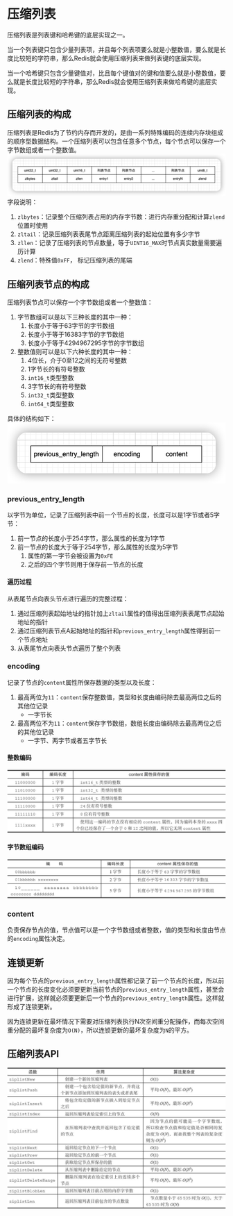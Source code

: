 # 压缩列表
压缩列表是列表键和哈希键的底层实现之一。

当一个列表键只包含少量列表项，并且每个列表项要么就是小整数值，要么就是长度比较短的字符串，那么Redis就会使用压缩列表来做列表键的底层实现。

当一个哈希键只包含少量键值对，比且每个键值对的键和值要么就是小整数值，要么就是长度比较短的字符串，那么Redis就会使用压缩列表来做哈希键的底层实现。

## 压缩列表的构成
压缩列表是Redis为了节约内存而开发的，是由一系列特殊编码的连续内存块组成的顺序型数据结构。一个压缩列表可以包含任意多个节点，每个节点可以保存一个字节数组或者一个整数值。
![](7.压缩列表/Pasted%20image%2020220524145308.png)
字段说明：
1. `zlbytes`：记录整个压缩列表占用的内存字节数：进行内存重分配和计算`zlend`位置时使用
2. `zltail`：记录压缩列表表尾节点距离压缩列表的起始位置有多少字节
3. `zllen`：记录了压缩列表的节点数量，等于`UINT16_MAX`时节点真实数量需要遍历计算
4. `zlend`：特殊值`0xFF`， 标记压缩列表的尾端

## 压缩列表节点的构成
压缩列表节点可以保存一个字节数组或者一个整数值：
1. 字节数组可以是以下三种长度的其中一种：
	1. 长度小于等于63字节的字节数组
	2. 长度小于等于16383字节的字节数组
	3. 长度小于等于4294967295字节的字节数组
2. 整数值则可以是以下六种长度的其中一种：
	1. 4位长，介于0至12之间的无符号整数
	2. 1字节长的有符号整数
	3. `int16_t`类型整数
	4. 3字节长的有符号整数
	5. `int32_t`类型整数
	6. `int64_t`类型整数

具体的结构如下：
![](7.压缩列表/Pasted%20image%2020220524155128.png)
### previous_entry_length
以字节为单位，记录了压缩列表中前一个节点的长度，长度可以是1字节或者5字节：
1. 前一节点的长度小于254字节，那么属性的长度为1字节
2. 前一节点的长度大于等于254字节，那么属性的长度为5字节
	1. 属性的第一字节会被设置为`0xFE`
	2. 之后的四个字节则用于保存前一节点的长度

#### 遍历过程
从表尾节点向表头节点进行遍历的完整过程：
1. 通过压缩列表起始地址的指针加上`zltail`属性的值得出压缩列表表尾节点起始地址的指针
2. 通过压缩列表节点A起始地址的指针和`previous_entry_length`属性得到前一个节点地址
3. 从表尾节点向表头节点遍历了整个列表

### encoding
记录了节点的`content`属性所保存数据的类型以及长度：
1. 最高两位为`11`：`content`保存整数值，类型和长度由编码除去最高两位之后的其他位记录
	- 一字节长
2. 最高两位不为`11`：`content`保存字节数组，数组长度由编码除去最高两位之后的其他位记录
	- 一字节、两字节或者五字节长

#### 整数编码
![](7.压缩列表/Pasted%20image%2020220524210208.png)

#### 字节数组编码
![](7.压缩列表/Pasted%20image%2020220524210128.png)

### content
负责保存节点的值，节点值可以是一个字节数组或者整数，值的类型和长度由节点的`encoding`属性决定。

## 连锁更新
因为每个节点的`previous_entry_length`属性都记录了前一个节点的长度，所以前一个节点的长度变化必须要更新当前节点的`previous_entry_length`属性，甚至会进行扩展，这样就必须要更新后一个节点的`previous_entry_length`属性。这样就形成了连锁更新。

因为连锁更新在最坏情况下需要对压缩列表执行N次空间重分配操作，而每次空间重分配的最坏复杂度为`O(N)`，所以连锁更新的最坏复杂度为`N`的平方。

## 压缩列表API
![](7.压缩列表/Pasted%20image%2020220524211711.png)
